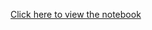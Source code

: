 [Click here to view the notebook](https://colab.research.google.com/drive/1jOZap7N8pgRdHl9oOuus8U3zbUwneggy#scrollTo=-TNz0oVcWpVL)
